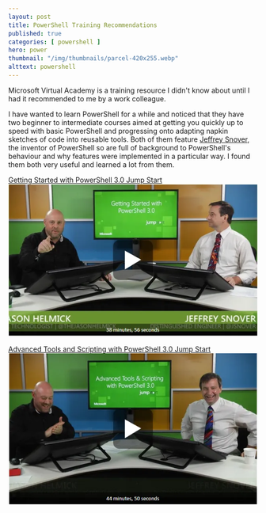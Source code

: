 ```yaml
---
layout: post
title: PowerShell Training Recommendations
published: true 
categories: [ powershell ]
hero: power
thumbnail: "/img/thumbnails/parcel-420x255.webp"
alttext: powershell
---
```


Microsoft Virtual Academy is a training resource I didn't know about until I had it recommended to me 
by a work colleague.

I have wanted to learn PowerShell for a while and noticed that they have two beginner to intermediate 
courses aimed at getting you quickly up to speed with basic PowerShell and progressing onto adapting 
napkin sketches of code into reusable tools. Both of them feature [Jeffrey Snover](http://twitter.com/jsnover), 
the inventor of PowerShell so are full of background to PowerShell's behaviour and why features were implemented
in a particular way. I found them both very useful and learned a lot from them.

[Getting Started with PowerShell 3.0 Jump Start](http://www.microsoftvirtualacademy.com/training-courses/getting-started-with-powershell-3-0-jump-start)
![getting started](/img/posts/powershell-training-recommendations/getting-started-with-powerhell-3.0-jump-start.webp)

[Advanced Tools and Scripting with PowerShell 3.0 Jump Start](http://www.microsoftvirtualacademy.com/training-courses/advanced-tools-scripting-with-powershell-3-0-jump-start)
![advanced tools](/img/posts/powershell-training-recommendations/advanced-tools-and-scripting-with-powerShell-3.0-jump-start.webp)

